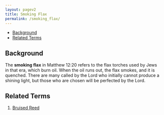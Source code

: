```yaml
---
layout: pagev2
title: Smoking Flax
permalink: /smoking_flax/
---
```

- [Background](#background)
- [Related Terms](#related-terms)

## Background

The **smoking flax** in Matthew 12:20 refers to the flax torches used by Jews in that era, which burn oil. When the oil runs out, the flax smokes, and it is quenched. There are many called by the Lord who initially cannot produce a shining light, but those who are chosen will be perfected by the Lord.

## Related Terms

1. [Bruised Reed](../bruised_reed)